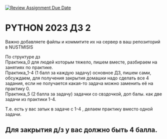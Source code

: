 [![Review Assignment Due Date](https://classroom.github.com/assets/deadline-readme-button-24ddc0f5d75046c5622901739e7c5dd533143b0c8e959d652212380cedb1ea36.svg)](https://classroom.github.com/a/mjoOGE6L)
# PYTHON 2023 ДЗ 2
Важно добавляете файлы и коммитите их на сервер в ваш репозиторий в NUSTMISIS

По структуре дз <br>
Практика_0 для людей которым тяжело, пишем вместе, разбираем на занятиях по практике. <br>
Практика_1-4 (1 балл за каждую задачу) основное ДЗ, пишем сами, обсуждаем, для получения закрытия домашки надо сделать все 4 задания, если не получается какая-то задача можно заменить её на практику 0.<br>
Практика_5 (2 балла за задачу) задачки со свздочкой, доп балы. как две задачи из практики 1-4.<br>



Т.е. есть у вас затык в задаче с 1-4 , делаем практику вместо одной задачи.

## Для закрытия д/з у вас должно быть 4 балла.
